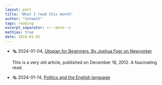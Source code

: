 ```yaml
---
layout: post
title: "What I read this month"
author: "tntmath"
tags: reading
excerpt_separator: <!--more-->
mathjax: true
date: 2024-01-01
---
```


- 🗞️ 2024-01-04, [Utopian for Beginners, By Joshua Foer on Newyorker](https://www.newyorker.com/magazine/2012/12/24/utopian-for-beginners) 
 
    This is a very old article, published on December 16, 2012. A fascinating read.

- 🗞️ 2024-01-14, [Politics and the English language](https://www.orwellfoundation.com/the-orwell-foundation/orwell/essays-and-other-works/politics-and-the-english-language/)